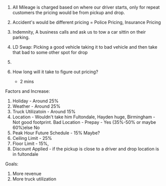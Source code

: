 1. All Mileage is charged based on where our driver starts, only for repeat customers the pricing would be from pickup and drop.



2. Accident's would be different pricing = Police Pricing, Insurance Pricing

3. Indemnity, A business calls and ask us to tow a car sittin on their parking.

4. LD Swap: Picking a good vehicle taking it to bad vehicle and then take that bad to some other spot for drop

5.  


4. How long will it take to figure out pricing?
	- 2 mins


Factors and Increase: 

1. Holiday - Around 25%
2. Weather - Around 25%
3. Truck Utilizatoin - Around 15%
4. Location - Wouldn't take him
Fultondale, Hayden huge, Birmingham - Not good footprint.
Bad Location - Prepay - Yes (35%-50% or maybe 60%)else No
4. Peak Hour Future Schedule - 15% Maybe?
5. Ceiling Limit - 25%
6. Floor Limit - 15%, 
7. Discount Applied - if the pickup is close to a driver and drop location is in fultondale


Goals:

1. More revenue
2. More truck utilization
